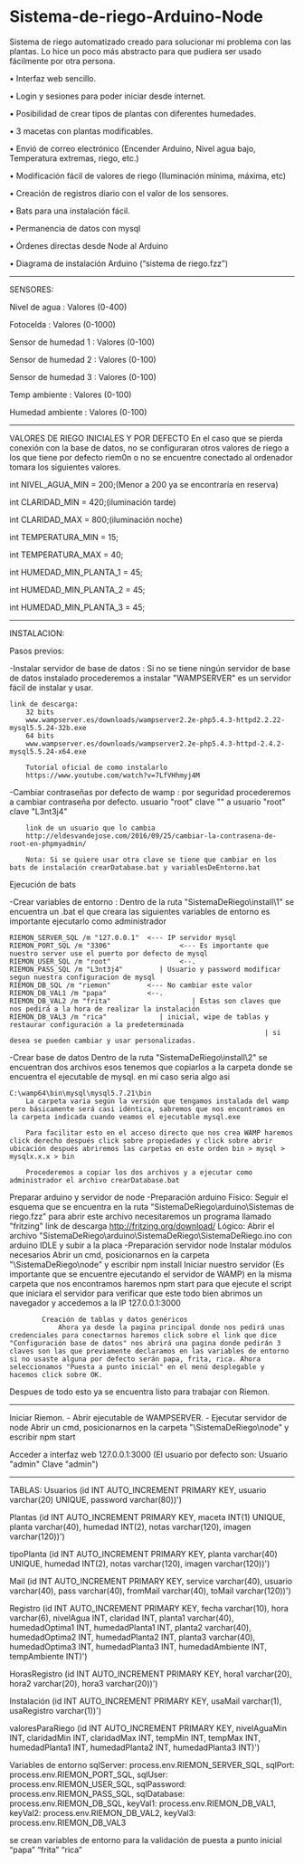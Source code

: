 ﻿# Sistema-de-riego-Arduino-Node

Sistema de riego automatizado creado para solucionar mi problema con las plantas. 
Lo hice un poco más abstracto para que pudiera ser usado fácilmente por otra persona.

•	Interfaz web sencillo.

•	Login y sesiones para poder iniciar desde internet.

•	Posibilidad de crear tipos de plantas con diferentes humedades.

•	3 macetas con plantas modificables.

•	Envió de correo electrónico (Encender Arduino, Nivel agua bajo, Temperatura extremas, riego, etc.)

•	Modificación fácil de valores de riego (Iluminación mínima, máxima, etc)

•	Creación de registros diario con el valor de los sensores.

•	Bats para una instalación fácil.

•	Permanencia de datos con mysql

•	Órdenes directas desde Node al Arduino

•	Diagrama de instalación Arduino (“sistema de riego.fzz”)

***********************************************************************************

SENSORES:

Nivel de agua : Valores (0-400)

Fotocelda : Valores (0-1000)

Sensor de humedad 1 : Valores (0-100)

Sensor de humedad 2 : Valores (0-100)

Sensor de humedad 3 : Valores (0-100)

Temp ambiente : Valores (0-100)

Humedad ambiente : Valores (0-100)

***********************************************************************************

VALORES DE RIEGO INICIALES Y POR DEFECTO
En el caso que se pierda conexión con la base de datos, no se configuraran otros valores de riego a los que tiene por defecto riem0n o no se encuentre conectado al ordenador tomara los siguientes valores.

int NIVEL_AGUA_MIN = 200;(Menor a 200 ya se encontraría en reserva)

int CLARIDAD_MIN = 420;(iluminación tarde)

int CLARIDAD_MAX = 800;(iluminación noche)

int TEMPERATURA_MIN = 15;

int TEMPERATURA_MAX = 40;

int HUMEDAD_MIN_PLANTA_1 = 45;

int HUMEDAD_MIN_PLANTA_2 = 45;

int HUMEDAD_MIN_PLANTA_3 = 45;

***********************************************************************************

INSTALACION:

Pasos previos:

-Instalar servidor de base de datos :
	Si no se tiene ningún servidor de base de datos instalado procederemos a instalar "WAMPSERVER" es un servidor fácil de instalar y usar.

	link de descarga:
		32 bits
		www.wampserver.es/downloads/wampserver2.2e-php5.4.3-httpd2.2.22-mysql5.5.24-32b.exe
		64 bits 
		www.wampserver.es/downloads/wampserver2.2e-php5.4.3-httpd-2.4.2-mysql5.5.24-x64.exe

		Tutorial oficial de como instalarlo
		https://www.youtube.com/watch?v=7LfVHhmyj4M
	
-Cambiar contraseñas por defecto de wamp :
	por seguridad procederemos a cambiar contraseña por defecto. usuario "root" clave "" a usuario "root" clave "L3nt3j4"
			
		link de un usuario que lo cambia
		http://eldesvandejose.com/2016/09/25/cambiar-la-contrasena-de-root-en-phpmyadmin/
			
		Nota: Si se quiere usar otra clave se tiene que cambiar en los bats de instalación crearDatabase.bat y variablesDeEntorno.bat

Ejecución de bats

-Crear variables de entorno :
	Dentro de la ruta "SistemaDeRiego\install\1" se encuentra un .bat el que creara las siguientes variables de entorno
	es importante ejecutarlo como administrador

	RIEMON_SERVER_SQL /m "127.0.0.1"  <--- IP servidor mysql
	RIEMON_PORT_SQL /m "3306"				  <--- Es importante que nuestro server use el puerto por defecto de mysql
	RIEMON_USER_SQL /m "root"				  <--.
	RIEMON_PASS_SQL /m "L3nt3j4"         | Usuario y password modificar segun nuestra configuracion de mysql
	RIEMON_DB_SQL /m "riemon"         <--- No cambiar este valor
	RIEMON_DB_VAL1 /m "papa"          <--.
	RIEMON_DB_VAL2 /m "frita"				     | Estas son claves que nos pedirá a la hora de realizar la instalación
	RIEMON_DB_VAL3 /m "rica"             | inicial, wipe de tablas y restaurar configuración a la predeterminada
													               | si desea se pueden cambiar y usar personalizadas.
-Crear base de datos 
	Dentro de la ruta "SistemaDeRiego\install\2" se encuentran dos archivos esos tenemos que copiarlos a la carpeta donde se encuentra el ejecutable de mysql. en mi caso seria algo asi 

	C:\wamp64\bin\mysql\mysql5.7.21\bin 
		La carpeta varia según la versión que tengamos instalada del wamp pero básicamente será casi idéntica, sabremos que nos encontramos en la carpeta indicada cuando veamos el ejecutable mysql.exe

		Para facilitar esto en el acceso directo que nos crea WAMP haremos click derecho después click sobre propiedades y click sobre abrir ubicación después abriremos las carpetas en este orden bin > mysql > mysqlx.x.x > bin

		Procederemos a copiar los dos archivos y a ejecutar como administrador el archivo crearDatabase.bat

Preparar arduino y servidor de node
-Preparación arduino
	Físico:
		Seguir el esquema que se encuentra en la ruta "SistemaDeRiego\arduino\Sistemas de riego.fzz" para abrir este archivo necesitaremos un programa llamado "fritzing"
		link de descarga
		http://fritzing.org/download/
	Lógico:
		Abrir el archivo "SistemaDeRiego\arduino\SistemaDeRiego\SistemaDeRiego.ino con arduino IDLE y subir a la placa
-Preparación servidor node
		Instalar módulos necesarios
			Abrir un cmd, posicionarnos en la carpeta "\SistemaDeRiego\node" y escribir npm install
			Iniciar nuestro servidor (Es importante que se encuentre ejecutando el servidor de WAMP)
			en la misma carpeta que nos encontramos haremos npm start para que ejecute el script que iniciara el servidor
			para verificar que este todo bien abrimos un navegador y accedemos a la IP 127.0.0.1:3000

			Creación de tablas y datos genéricos
				Ahora ya desde la pagina principal donde nos pedirá unas credenciales para conectarnos haremos click sobre el link que dice "Configuración base de datos" nos abrirá una pagina donde pedirán 3 claves son las que previamente declaramos en las variables de entorno si no usaste alguna por defecto serán papa, frita, rica. Ahora seleccionamos "Puesta a punto inicial" en el menú desplegable y hacemos click sobre OK.

Despues de todo esto ya se encuentra listo para trabajar con Riemon.

***********************************************************************************

Iniciar Riemon.
	- Abrir ejecutable de WAMPSERVER.
	- Ejecutar servidor de node 
		Abrir un cmd, posicionarnos en la carpeta "\SistemaDeRiego\node" y escribir npm start

Acceder a interfaz web
	127.0.0.1:3000 (El usuario por defecto son: Usuario "admin" Clave "admin")

***********************************************************************************

TABLAS:
Usuarios
(id INT AUTO_INCREMENT PRIMARY KEY, 
usuario varchar(20) UNIQUE, 
password varchar(80))')


Plantas
(id INT AUTO_INCREMENT PRIMARY KEY,
 maceta INT(1) UNIQUE, 
planta varchar(40), 
humedad INT(2), 
notas varchar(120), 
imagen varchar(120))')

tipoPlanta
(id INT AUTO_INCREMENT PRIMARY KEY, 
planta varchar(40) UNIQUE, 
humedad INT(2), 
notas varchar(120), 
imagen varchar(120))')

Mail
(id INT AUTO_INCREMENT PRIMARY KEY, 
service varchar(40), 
usuario varchar(40), 
pass varchar(40), 
fromMail varchar(40), 
toMail varchar(120))')  

Registro
(id INT AUTO_INCREMENT PRIMARY KEY, 
fecha varchar(10), 
hora varchar(6), 
nivelAgua INT, 
claridad INT, 
planta1 varchar(40), 
humedadOptima1 INT, 
humedadPlanta1 INT,
planta2 varchar(40),
humedadOptima2 INT, 
humedadPlanta2 INT, 
planta3 varchar(40), 
humedadOptima3 INT, 
humedadPlanta3 INT, 
humedadAmbiente INT, 
tempAmbiente INT)')

HorasRegistro
(id INT AUTO_INCREMENT PRIMARY KEY, 
hora1 varchar(20), 
hora2 varchar(20), 
hora3 varchar(20))')

Instalación
(id INT AUTO_INCREMENT PRIMARY KEY, 
usaMail varchar(1),
usaRegistro varchar(1))') 
   
valoresParaRiego
(id INT AUTO_INCREMENT PRIMARY KEY,
 nivelAguaMin INT, 
claridadMin INT, 
claridadMax INT,
 tempMin INT, 
tempMax INT, 
humedadPlanta1 INT, 
humedadPlanta2 INT, 
humedadPlanta3 INT)')

Variables de entorno 
    sqlServer: process.env.RIEMON_SERVER_SQL,
    sqlPort: process.env.RIEMON_PORT_SQL,
    sqlUser: process.env.RIEMON_USER_SQL,
    sqlPassword: process.env.RIEMON_PASS_SQL,
    sqlDatabase: process.env.RIEMON_DB_SQL,
    keyVal1: process.env.RIEMON_DB_VAL1,
    keyVal2: process.env.RIEMON_DB_VAL2,
    keyVal3: process.env.RIEMON_DB_VAL3

se crean  variables de entorno para la validación de puesta a punto inicial “papa” “frita” “rica”
